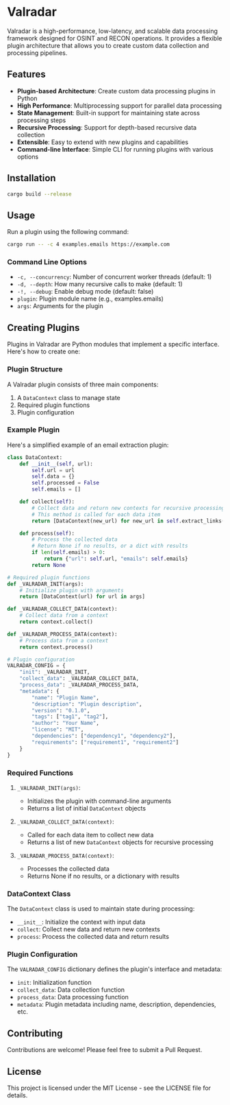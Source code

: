 # Valradar

Valradar is a high-performance, low-latency, and scalable data processing framework designed for OSINT and RECON operations. It provides a flexible plugin architecture that allows you to create custom data collection and processing pipelines.

## Features

- **Plugin-based Architecture**: Create custom data processing plugins in Python
- **High Performance**: Multiprocessing support for parallel data processing
- **State Management**: Built-in support for maintaining state across processing steps
- **Recursive Processing**: Support for depth-based recursive data collection
- **Extensible**: Easy to extend with new plugins and capabilities
- **Command-line Interface**: Simple CLI for running plugins with various options

## Installation

```bash
cargo build --release
```

## Usage

Run a plugin using the following command:

```bash
cargo run -- -c 4 examples.emails https://example.com
```

### Command Line Options

- `-c, --concurrency`: Number of concurrent worker threads (default: 1)
- `-d, --depth`: How many recursive calls to make (default: 1)
- `-!, --debug`: Enable debug mode (default: false)
- `plugin`: Plugin module name (e.g., examples.emails)
- `args`: Arguments for the plugin

## Creating Plugins

Plugins in Valradar are Python modules that implement a specific interface. Here's how to create one:

### Plugin Structure

A Valradar plugin consists of three main components:

1. A `DataContext` class to manage state
2. Required plugin functions
3. Plugin configuration

### Example Plugin

Here's a simplified example of an email extraction plugin:

```python
class DataContext:
    def __init__(self, url):
        self.url = url
        self.data = {}
        self.processed = False
        self.emails = []

    def collect(self):
        # Collect data and return new contexts for recursive processing
        # This method is called for each data item
        return [DataContext(new_url) for new_url in self.extract_links()]

    def process(self):
        # Process the collected data
        # Return None if no results, or a dict with results
        if len(self.emails) > 0:
            return {"url": self.url, "emails": self.emails}
        return None

# Required plugin functions
def _VALRADAR_INIT(args):
    # Initialize plugin with arguments
    return [DataContext(url) for url in args]

def _VALRADAR_COLLECT_DATA(context):
    # Collect data from a context
    return context.collect()

def _VALRADAR_PROCESS_DATA(context):
    # Process data from a context
    return context.process()

# Plugin configuration
VALRADAR_CONFIG = {
    "init": _VALRADAR_INIT,
    "collect_data": _VALRADAR_COLLECT_DATA,
    "process_data": _VALRADAR_PROCESS_DATA,
    "metadata": {
        "name": "Plugin Name",
        "description": "Plugin description",
        "version": "0.1.0",
        "tags": ["tag1", "tag2"],
        "author": "Your Name",
        "license": "MIT",
        "dependencies": ["dependency1", "dependency2"],
        "requirements": ["requirement1", "requirement2"]
    }
}
```

### Required Functions

1. `_VALRADAR_INIT(args)`: 
   - Initializes the plugin with command-line arguments
   - Returns a list of initial `DataContext` objects

2. `_VALRADAR_COLLECT_DATA(context)`:
   - Called for each data item to collect new data
   - Returns a list of new `DataContext` objects for recursive processing

3. `_VALRADAR_PROCESS_DATA(context)`:
   - Processes the collected data
   - Returns None if no results, or a dictionary with results

### DataContext Class

The `DataContext` class is used to maintain state during processing:

- `__init__`: Initialize the context with input data
- `collect`: Collect new data and return new contexts
- `process`: Process the collected data and return results

### Plugin Configuration

The `VALRADAR_CONFIG` dictionary defines the plugin's interface and metadata:

- `init`: Initialization function
- `collect_data`: Data collection function
- `process_data`: Data processing function
- `metadata`: Plugin metadata including name, description, dependencies, etc.

## Contributing

Contributions are welcome! Please feel free to submit a Pull Request.

## License

This project is licensed under the MIT License - see the LICENSE file for details. 